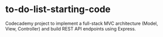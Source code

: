 # to-do-list-starting-code
Codecademy project to implement a full-stack MVC architecture (Model, View, Controller) and build REST API endpoints using Express.
